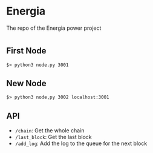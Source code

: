 # Energia
The repo of the Energia power project
#

## First Node
```
$> python3 node.py 3001
```

## New Node
```
$> python3 node,py 3002 localhost:3001
```

## API
* ``/chain``: Get the whole chain
* ``/last_block``: Get the last block
* ``/add_log``: Add the log to the queue for the next block